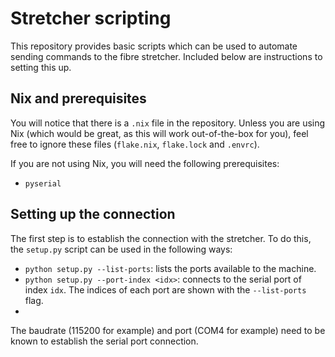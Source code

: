 # Stretcher scripting

This repository provides basic scripts which can be used to automate sending commands to the fibre stretcher. Included below are instructions to setting this up.

## Nix and prerequisites

You will notice that there is a `.nix` file in the repository. Unless you are using Nix (which would be great, as this will work out-of-the-box for you), feel free to ignore these files (`flake.nix`, `flake.lock` and `.envrc`).

If you are not using Nix, you will need the following prerequisites:

- `pyserial`

## Setting up the connection

The first step is to establish the connection with the stretcher. To do this, the `setup.py` script can be used in the following ways:

- `python setup.py --list-ports`: lists the ports available to the machine.
- `python setup.py --port-index <idx>`: connects to the serial port of index `idx`. The indices of each port are shown with the `--list-ports` flag.
- 

The baudrate (115200 for example) and port (COM4 for example) need to be known to establish the serial port connection.
